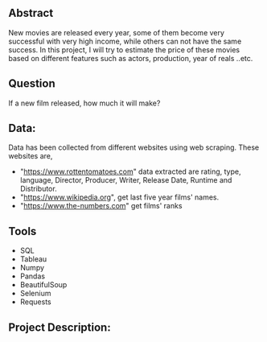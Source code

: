 
## Abstract
New movies are released every year, some of them become very successful with very high income, while others can not have the same success. In this project, I will try to estimate the price of these movies based on different features such as actors, production, year of reals ..etc.




## Question
If a new film released, how much it will make?

## Data:
Data has been collected from different websites using web scraping. These websites are, 
* "https://www.rottentomatoes.com" data extracted are rating, type, language, Director, Producer, Writer, Release Date, Runtime and Distributor.
* "https://www.wikipedia.org", get last five year films' names. 
* "https://www.the-numbers.com" get films' ranks  


## Tools
* SQL
* Tableau
* Numpy
* Pandas
* BeautifulSoup
* Selenium
* Requests



## Project Description:





